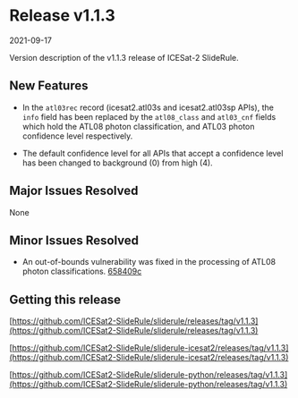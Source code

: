 # Release v1.1.3

2021-09-17

Version description of the v1.1.3 release of ICESat-2 SlideRule.

## New Features

* In the `atl03rec` record (icesat2.atl03s and icesat2.atl03sp APIs), the `info` field has been replaced by the `atl08_class` and `atl03_cnf` fields which hold the ATL08 photon classification, and ATL03 photon confidence level respectively.

* The default confidence level for all APIs that accept a confidence level has been changed to background (0) from high (4).

## Major Issues Resolved

None

## Minor Issues Resolved

* An out-of-bounds vulnerability was fixed in the processing of ATL08 photon classifications. [658409c](https://github.com/ICESat2-SlideRule/sliderule-icesat2/commit/658409cb1fac8608b0489e40cfd772cae2b66a01)


## Getting this release

[https://github.com/ICESat2-SlideRule/sliderule/releases/tag/v1.1.3](https://github.com/ICESat2-SlideRule/sliderule/releases/tag/v1.1.3)

[https://github.com/ICESat2-SlideRule/sliderule-icesat2/releases/tag/v1.1.3](https://github.com/ICESat2-SlideRule/sliderule-icesat2/releases/tag/v1.1.3)

[https://github.com/ICESat2-SlideRule/sliderule-python/releases/tag/v1.1.3](https://github.com/ICESat2-SlideRule/sliderule-python/releases/tag/v1.1.3)

